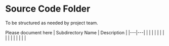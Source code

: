 # Source Code Folder
To be structured as needed by project team.

Please document here
| Subdirectory Name | Description |
|---|---|
| | |
| | |
| | |
| | |
| | |



